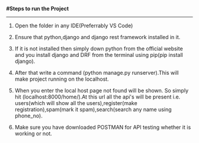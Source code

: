 **#Steps to run the Project**

--------------------------------------------------------------------------------------------------------------------------
1. Open the folder in any IDE(Preferrably VS Code)

2. Ensure that python,django and django rest framework installed in it.

3. If it is not installed then simply down python from the official website and you install django and DRF from the terminal      using pip(pip install django).

4. After that write a command (python manage.py runserver).This will make project running on the localhost.

5. When you enter the local host page not found will be shown. So simply hit (localhost:8000/home/).At this url all the api's     will be present i.e. users(which will show all the users),register(make registration),spam(mark it spam),search(search any name using phone_no).

6.  Make sure you have downloaded POSTMAN for API testing whether it is working or not.
